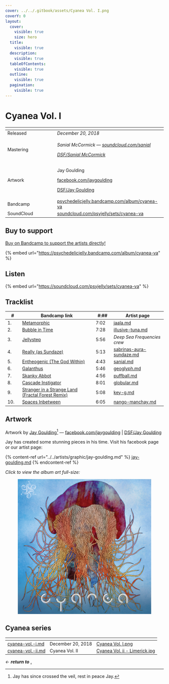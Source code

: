 ```yaml
---
cover: ../../.gitbook/assets/Cyanea Vol. I.png
coverY: 0
layout:
  cover:
    visible: true
    size: hero
  title:
    visible: true
  description:
    visible: true
  tableOfContents:
    visible: true
  outline:
    visible: true
  pagination:
    visible: true
---
```


# Cyanea Vol. I

<table data-header-hidden><thead><tr><th width="144"></th><th></th></tr></thead><tbody><tr><td>Released</td><td><em>December 20, 2018</em></td></tr><tr><td>Mastering</td><td><p><em>Sanial McCormick —</em> <a href="https://soundcloud.com/sanial"><em>soundcloud.com/sanial</em></a> </p><p><a href="../../artists/mastering/sanial-mccormick.md"><em>DSF/Sanial McCormick</em></a> </p></td></tr><tr><td>Artwork</td><td><p>Jay Goulding </p><p><a href="https://www.facebook.com/jaygoulding">facebook.com/jaygoulding</a> </p><p><a href="../../artists/graphic/jay-goulding.md">DSF/Jay Goulding</a> </p></td></tr><tr><td>Bandcamp</td><td><a href="https://psychedelicjelly.bandcamp.com/album/cyanea-va">psychedelicjelly.bandcamp.com/album/cyanea-va</a> </td></tr><tr><td>SoundCloud</td><td><a href="https://soundcloud.com/psyjelly/sets/cyanea-va">soundcloud.com/psyjelly/sets/cyanea-va</a></td></tr></tbody></table>

## Buy to support

[Buy on Bandcamp to support the artists directly!](https://psychedelicjelly.bandcamp.com/album/cyanea-va)&#x20;

{% embed url="https://psychedelicjelly.bandcamp.com/album/cyanea-va" %}

## Listen

{% embed url="https://soundcloud.com/psyjelly/sets/cyanea-va" %}

## Tracklist

<table><thead><tr><th width="47">#</th><th width="392.3333740234375">Bandcamp link</th><th width="59">#:##</th><th width="238">Artist page</th></tr></thead><tbody><tr><td>1.</td><td><a href="https://psychedelicjelly.bandcamp.com/track/metamorphic">Metamorphic</a> </td><td>7:02</td><td><a data-mention href="../../artists/musicians/jaala.md">jaala.md</a></td></tr><tr><td>2.</td><td><a href="https://psychedelicjelly.bandcamp.com/track/bubble-in-time">Bubble in Time</a> </td><td>7:28</td><td><a data-mention href="../../artists/musicians/illusive-tuna.md">illusive-tuna.md</a></td></tr><tr><td>3.</td><td><a href="https://psychedelicjelly.bandcamp.com/track/jellystep">Jellystep</a> </td><td>5:56</td><td><em>Deep Sea Frequencies crew</em></td></tr><tr><td>4.</td><td><a href="https://psychedelicjelly.bandcamp.com/track/really">Really (as Sundaze)</a> </td><td>5:13</td><td><a data-mention href="../../artists/musicians/sabrinas-aura-sundaze.md">sabrinas-aura-sundaze.md</a></td></tr><tr><td>5.</td><td><a href="https://psychedelicjelly.bandcamp.com/track/entheogenic-the-god-within">Entheogenic (The God Within)</a> </td><td>4:43</td><td><a data-mention href="../../artists/musicians/sanial.md">sanial.md</a></td></tr><tr><td>6.</td><td><a href="https://psychedelicjelly.bandcamp.com/track/galanthus">Galanthus</a> </td><td>5:46</td><td><a data-mention href="../../artists/musicians/geoglyph.md">geoglyph.md</a></td></tr><tr><td>7.</td><td><a href="https://psychedelicjelly.bandcamp.com/track/skanky-abbot">Skanky Abbot</a> </td><td>4:56</td><td><a data-mention href="../../artists/musicians/puffball.md">puffball.md</a></td></tr><tr><td>8.</td><td><a href="https://psychedelicjelly.bandcamp.com/track/cascade-instigator">Cascade Instigator</a> </td><td>8:01</td><td><a data-mention href="../../artists/musicians/globular.md">globular.md</a></td></tr><tr><td>9.</td><td><a href="https://psychedelicjelly.bandcamp.com/track/stranger-in-a-strange-land-fractal-forest-remix">Stranger in a Strange Land (Fractal Forest Remix)</a> </td><td>5:08</td><td><a data-mention href="../../artists/musicians/key-g.md">key-g.md</a></td></tr><tr><td>10.</td><td><a href="https://psychedelicjelly.bandcamp.com/track/spaces-inbetween">Spaces Inbetween</a> </td><td>6:05</td><td><a data-mention href="../../artists/musicians/nango-manchay.md">nango-manchay.md</a></td></tr></tbody></table>

## Artwork

Artwork by [Jay Goulding](#user-content-fn-1)[^1] — [facebook.com/jaygoulding](https://www.facebook.com/jaygoulding) | [DSF/Jay Goulding](../../artists/graphic/jay-goulding.md)&#x20;

Jay has created some stunning pieces in his time. Visit his facebook page or our artist page:

{% content-ref url="../../artists/graphic/jay-goulding.md" %}
[jay-goulding.md](../../artists/graphic/jay-goulding.md)
{% endcontent-ref %}

_Click to view the album art full-size:_

<figure><img src="../../.gitbook/assets/Cyanea Vol. I.png" alt=""><figcaption></figcaption></figure>

## Cyanea series

<table data-view="cards"><thead><tr><th data-card-target data-type="content-ref"></th><th></th><th data-hidden data-card-cover data-type="files"></th></tr></thead><tbody><tr><td><a href="cyanea-vol.-i.md">cyanea-vol.-i.md</a></td><td>December 20, 2018</td><td><a href="../../.gitbook/assets/Cyanea Vol. I.png">Cyanea Vol. I.png</a></td></tr><tr><td><a href="cyanea-vol.-ii.md">cyanea-vol.-ii.md</a></td><td>Cyanea Vol. II</td><td><a href="../../.gitbook/assets/Cyanea Vol. ii - Limerick.jpg">Cyanea Vol. ii - Limerick.jpg</a></td></tr></tbody></table>

_← **return to**_ [.](./ "mention")&#x20;

[^1]: Jay has since crossed the veil, rest in peace Jay.

